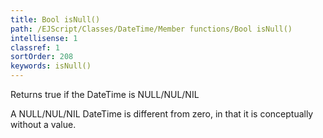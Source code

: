 ```yaml
---
title: Bool isNull()
path: /EJScript/Classes/DateTime/Member functions/Bool isNull()
intellisense: 1
classref: 1
sortOrder: 208
keywords: isNull()
---
```


Returns true if the DateTime is NULL/NUL/NIL

A NULL/NUL/NIL DateTime is different from zero, in that it is conceptually
without a value.


